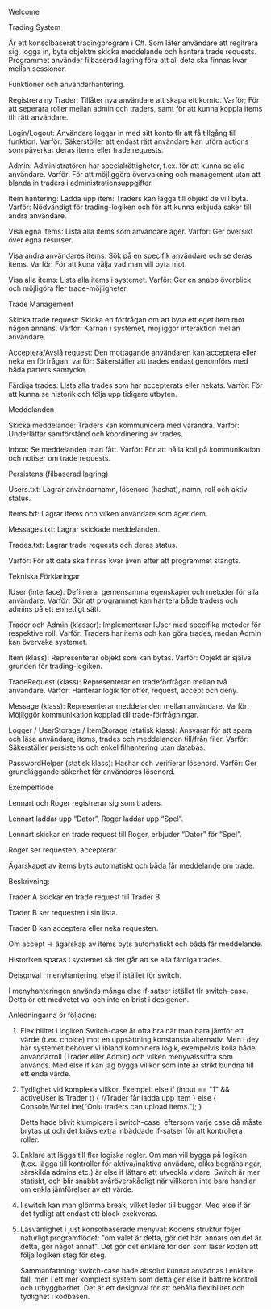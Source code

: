 Welcome


Trading System

Är ett konsolbaserat tradingprogram i C#.
Som låter användare att regitrera sig, logga in, byta objektm skicka meddelande och hantera trade requests.
Programmet använder filbaserad lagring föra att all deta ska finnas kvar mellan sessioner. 

Funktioner och användarhantering. 

Registrera ny Trader: Tillåter nya användare att skapa ett komto. 
Varför; För att seperara roller mellan admin och traders, samt för att kunna koppla items till rätt användare. 

Login/Logout: Användare loggar in med sitt konto flr att få tillgång till funktion.
Varför: Säkerstöller att endast rätt användare kan uföra actions som påverkar deras items eller trade requests. 

Admin: Administratören har specialrättigheter, t.ex. för att kunna se alla användare.
Varför: För att möjliggöra övervakning och management utan att blanda in traders i administrationsuppgifter.

Item hantering: 
Ladda upp item: Traders kan lägga till objekt de vill byta. 
Varför: Nödvändigt för trading-logiken och för att kunna erbjuda saker till andra användare. 

Visa egna items: Lista alla items som användare äger. 
Varför: Ger översikt över egna resurser. 

Visa andra användares items: Sök på en specifik användare och se deras items.
Varför: För att kuna välja vad man vill byta mot.

Visa alla items: Lista alla items i systemet. 
Varför: Ger en snabb överblick och möjligöra fler trade-möjligheter. 

Trade Management

Skicka trade request: Skicka en förfrågan om att byta ett eget item mot någon annans.
Varför: Kärnan i systemet, möjliggör interaktion mellan användare. 

Acceptera/Avslå request: Den mottagande användaren kan acceptera eller neka en förfrågan. 
varför: Säkerställer att trades endast genomförs med båda parters samtycke. 

Färdiga trades: Lista alla trades som har accepterats eller nekats.
Varför: För att kunna se historik och följa upp tidigare utbyten.

Meddelanden

Skicka meddelande: Traders kan kommunicera med varandra.
Varför: Underlättar samförstånd och koordinering av trades.

Inbox: Se meddelanden man fått.
Varför: För att hålla koll på kommunikation och notiser om trade requests.

Persistens (filbaserad lagring)

Users.txt: Lagrar användarnamn, lösenord (hashat), namn, roll och aktiv status.

Items.txt: Lagrar items och vilken användare som äger dem.

Messages.txt: Lagrar skickade meddelanden.

Trades.txt: Lagrar trade requests och deras status.

Varför: För att data ska finnas kvar även efter att programmet stängts.

Tekniska Förklaringar

IUser (interface): Definierar gemensamma egenskaper och metoder för alla användare.
Varför: Gör att programmet kan hantera både traders och admins på ett enhetligt sätt.

Trader och Admin (klasser): Implementerar IUser med specifika metoder för respektive roll.
Varför: Traders har items och kan göra trades, medan Admin kan övervaka systemet.

Item (klass): Representerar objekt som kan bytas.
Varför: Objekt är själva grunden för trading-logiken.

TradeRequest (klass): Representerar en tradeförfrågan mellan två användare.
Varför: Hanterar logik för offer, request, accept och deny.

Message (klass): Representerar meddelanden mellan användare.
Varför: Möjliggör kommunikation kopplad till trade-förfrågningar.

Logger / UserStorage / ItemStorage (statisk klass): Ansvarar för att spara och läsa användare, items, trades och meddelanden till/från filer.
Varför: Säkerställer persistens och enkel filhantering utan databas.

PasswordHelper (statisk klass): Hashar och verifierar lösenord.
Varför: Ger grundläggande säkerhet för användares lösenord.

Exempelflöde

Lennart och Roger registrerar sig som traders.

Lennart laddar upp “Dator”, Roger laddar upp “Spel”.

Lennart skickar en trade request till Roger, erbjuder “Dator” för “Spel”.

Roger ser requesten, accepterar.

Ägarskapet av items byts automatiskt och båda får meddelande om trade.


Beskrivning:

Trader A skickar en trade request till Trader B.

Trader B ser requesten i sin lista.

Trader B kan acceptera eller neka requesten.

Om accept → ägarskap av items byts automatiskt och båda får meddelande.

Historiken sparas i systemet så det går att se alla färdiga trades.




Deisgnval i menyhantering. else if istället för switch.

I menyhanteringen används många else if-satser istället flr switch-case. Detta ör ett medvetet val och inte en brist i desigenen.

Anledningarna ör följadne: 
1. Flexibilitet i logiken
   Switch-case är ofta bra när man bara jämför ett värde (t.ex. choice) mot en uppsättning konstansta alternativ.
   Men i dey här systemet behöver vi ibland kombinera logik, exempelvis kolla både användarroll (Trader eller Admin) och vilken menyvalssiffra som används.
   Med else if kan jag bygga villkor som inte är strikt bundna till ett enda värde.

2. Tydlighet vid komplexa villkor.
   Exempel:
   else if (input == "1" && activeUser is Trader t)
   {
   //Trader får ladda upp item
   }
   else
   {
   Console.WriteLine("Onlu traders can upload items.");
   }

   Detta hade blivit klumpigare i switch-case, eftersom varje case då måste brytas ut och det krävs extra inbäddade if-satser för att kontrollera roller.

3. Enklare att lägga till fler logiska regler.
   Om man vill bygga på logiken (t.ex. lägga till kontroller för aktiva/inaktiva anvädare, olika begränsingar, särskilda admins etc.) är else if lättare att utveckla vidare.
   Switch är mer statiskt, och blir snabbt svåröverskådligt när villkoren inte bara handlar om enkla jämförelser av ett värde.

4. I switch kan man glömma break; vilket leder till buggar.
   Med else if är det tydligt att endast ett block exekveras.

5. Läsvänlighet i just konsolbaserade menyval:
   Kodens struktur följer naturligt programflödet: "om valet är detta, gör det här, annars om det är detta, gör något annat".
   Det gör det enklare för den som läser koden att följa logiken steg för steg.

   Sammanfattning:
   switch-case hade absolut kunnat anvädnas i enklare fall, men i ett mer komplext system som detta ger else if bättrre kontroll och utbyggbarhet.
   Det är ett designval för att behålla flexibilitet och tydlighet i kodbasen.
